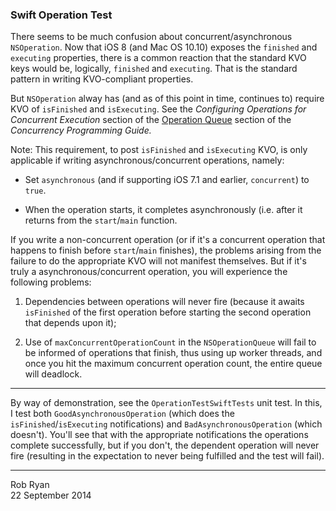 ### Swift Operation Test

There seems to be much confusion about concurrent/asynchronous `NSOperation`. Now that
iOS 8 (and Mac OS 10.10) exposes the `finished` and `executing` properties, there is a common
reaction that the standard KVO keys would be, logically, `finished` and `executing`. That
is the standard pattern in writing KVO-compliant properties.

But `NSOperation` alway has (and as of this point in time, continues to) require KVO of
`isFinished` and `isExecuting`. See the _Configuring Operations for Concurrent Execution_ section of the 
[Operation Queue](https://developer.apple.com/library/mac/documentation/General/Conceptual/ConcurrencyProgrammingGuide/OperationObjects/OperationObjects.html#//apple_ref/doc/uid/TP40008091-CH101-SW1) 
section of the _Concurrency Programming Guide._

Note: This requirement, to post `isFinished` and `isExecuting` KVO, is only applicable if
writing asynchronous/concurrent operations, namely:

- Set `asynchronous` (and if supporting iOS 7.1 and earlier, `concurrent`) to `true`.

- When the operation starts, it completes asynchronously (i.e. after it returns from
the `start`/`main` function.

If you write a non-concurrent operation (or if it's a concurrent operation that happens to 
finish before `start`/`main` finishes), the problems arising from the failure to do the
appropriate KVO will not manifest themselves. But if it's truly a asynchronous/concurrent
operation, you will experience the following problems:

1. Dependencies between operations will never fire (because it awaits `isFinished` of the 
first operation before starting the second operation that depends upon it);

2. Use of `maxConcurrentOperationCount` in the `NSOperationQueue` will fail to be informed
of operations that finish, thus using up worker threads, and once you hit the maximum concurrent
operation count, the entire queue will deadlock.

---

By way of demonstration, see the `OperationTestSwiftTests` unit test. In this, I test 
both `GoodAsynchronousOperation` (which does the `isFinished`/`isExecuting` notifications) and
`BadAsynchronousOperation` (which doesn't). You'll see that with the appropriate notifications
the operations complete successfully, but if you don't, the dependent operation will never fire
(resulting in the expectation to never being fulfilled and the test will fail).

---

Rob Ryan <br />
22 September 2014